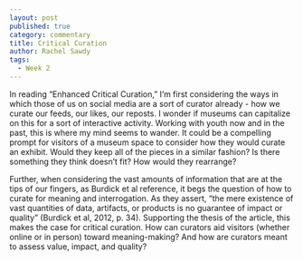```yaml
---
layout: post
published: true
category: commentary
title: Critical Curation
author: Rachel Sawdy
tags:
  - Week 2
---
```

In reading “Enhanced Critical Curation,” I’m first considering the ways in which those of us on social media are a sort of curator already - how we curate our feeds, our likes, our reposts. I wonder if museums can capitalize on this for a sort of interactive activity. Working with youth now and in the past, this is where my mind seems to wander. It could be a compelling prompt for visitors of a museum space to consider how they would curate an exhibit. Would they keep all of the pieces in a similar fashion? Is there something they think doesn’t fit? How would they rearrange? 

Further, when considering the vast amounts of information that are at the tips of our fingers, as Burdick et al reference, it begs the question of how to curate for meaning and interrogation. As they assert, “the mere existence of vast quantities of data, artifacts, or products is no guarantee of impact or quality” (Burdick et al, 2012, p. 34). Supporting the thesis of the article, this makes the case for critical curation. How can curators aid visitors (whether online or in person) toward meaning-making? And how are curators meant to assess value, impact, and quality?
